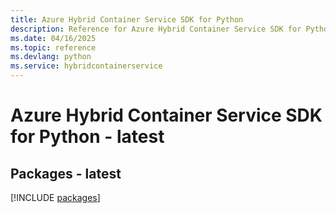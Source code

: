```yaml
---
title: Azure Hybrid Container Service SDK for Python
description: Reference for Azure Hybrid Container Service SDK for Python
ms.date: 04/16/2025
ms.topic: reference
ms.devlang: python
ms.service: hybridcontainerservice
---
```

# Azure Hybrid Container Service SDK for Python - latest
## Packages - latest
[!INCLUDE [packages](hybrid-container-service-index.md)]